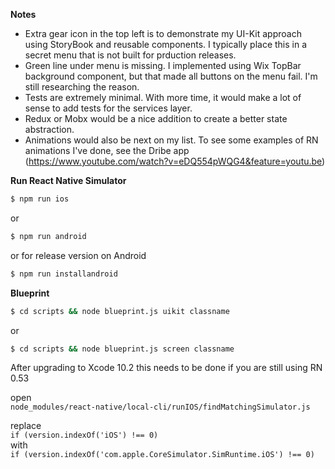 __Notes__
- Extra gear icon in the top left is to demonstrate my UI-Kit approach using StoryBook and reusable components.  I typically place this in a secret menu that is not built for prduction releases.
- Green line under menu is missing.  I implemented using Wix TopBar background component, but that made all buttons on the menu fail.  I'm still researching the reason.
- Tests are extremely minimal.  With more time, it would make a lot of sense to add tests for the services layer.
- Redux or Mobx would be a nice addition to create a better state abstraction.
- Animations would also be next on my list.  To see some examples of RN animations I've done, see the Dribe app (https://www.youtube.com/watch?v=eDQ554pWQG4&feature=youtu.be)



__Run React Native Simulator__
```bash
$ npm run ios
```
or
```bash
$ npm run android
```
or for release version on Android
```bash
$ npm run installandroid
```


__Blueprint__
```bash
$ cd scripts && node blueprint.js uikit classname
``` 
or 
```bash
$ cd scripts && node blueprint.js screen classname
``` 






After upgrading to Xcode 10.2 this needs to be done if you are still using RN 0.53

open  
`node_modules/react-native/local-cli/runIOS/findMatchingSimulator.js`

replace  
`if (version.indexOf('iOS') !== 0)`  
with  
`if (version.indexOf('com.apple.CoreSimulator.SimRuntime.iOS') !== 0)`

